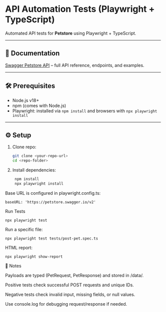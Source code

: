 # API Automation Tests (Playwright + TypeScript)

Automated API tests for **Petstore** using Playwright + TypeScript.

---

## 📖 Documentation

[Swagger Petstore API](https://petstore.swagger.io/) – full API reference, endpoints, and examples.

---

## 🛠️ Prerequisites

- Node.js v18+  
- npm (comes with Node.js)  
- Playwright: installed via `npm install` and browsers with `npx playwright install`  

---

## ⚙️ Setup

1. Clone repo:
   ```bash
   git clone <your-repo-url>
   cd <repo-folder>
2. Install dependencies:

   ```bash
    npm install
    npx playwright install
Base URL is configured in playwright.config.ts:

    baseURL: 'https://petstore.swagger.io/v2'

Run Tests

    npx playwright test

Run a specific file:

    npx playwright test tests/post-pet.spec.ts
HTML report:

    npx playwright show-report

🔹 Notes

Payloads are typed (PetRequest, PetResponse) and stored in /data/.

Positive tests check successful POST requests and unique IDs.

Negative tests check invalid input, missing fields, or null values.

Use console.log for debugging request/response if needed.
